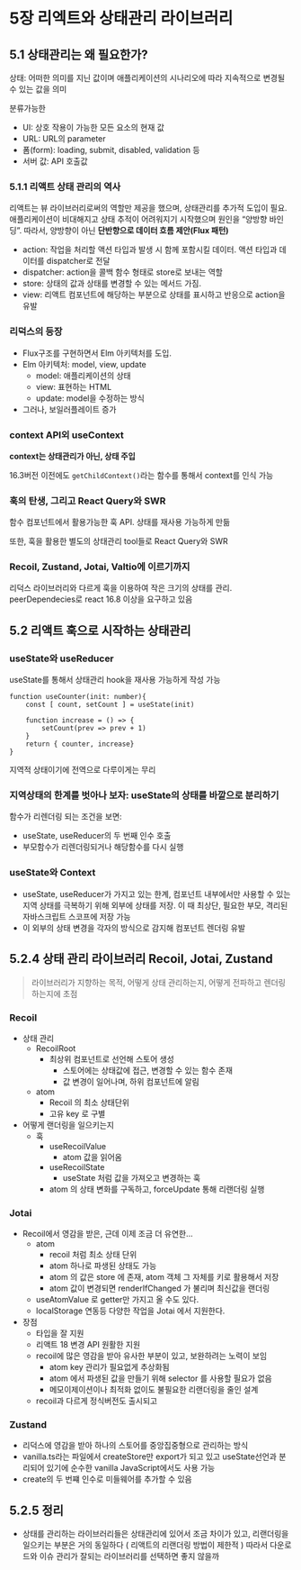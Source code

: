 # 5장 리엑트와 상태관리 라이브러리

## 5.1 상태관리는 왜 필요한가?

상태: 어떠한 의미를 지닌 값이며 애플리케이션의 시나리오에 따라 지속적으로 변경될 수 있는 값을 의미

분류가능한

- UI: 상호 작용이 가능한 모든 요소의 현재 값
- URL: URL의 parameter
- 폼(form): loading, submit, disabled, validation 등
- 서버 값: API 호출값

### 5.1.1 리액트 상태 관리의 역사

리액트는 뷰 라이브러리로써의 역할만 제공을 했으며, 상태관리를 추가적 도입이 필요.
애플리케이션이 비대해지고 상태 추적이 어려워지기 시작했으며 원인을 “양방향 바인딩”.
따라서, 양방향이 아닌 **단반향으로 데이터 흐름 제안(Flux 패턴)**

- action: 작업을 처리할 액션 타입과 발생 시 함께 포함시킬 데이터. 액션 타입과 데이터를 dispatcher로 전달
- dispatcher: action을 콜백 함수 형태로 store로 보내는 역할
- store: 상태의 값과 상태를 변경할 수 있는 메서드 가짐.
- view: 리액트 컴포넌트에 해당하는 부분으로 상태를 표시하고 반응으로 action을 유발

### 리덕스의 등장

- Flux구조를 구현하면서 Elm 아키텍처를 도입.
- Elm 아키텍처: model, view, update
  - model: 애플리케이션의 상태
  - view: 표현하는 HTML
  - update: model을 수정하는 방식
- 그러나, 보일러플레이트 증가

### context API외 useContext

**context는 상태관리가 아닌, 상태 주입**

16.3버전 이전에도 `getChildContext()`라는 함수를 통해서 context를 인식 가능

### 훅의 탄생, 그리고 React Query와 SWR

함수 컴포넌트에서 활용가능한 훅 API. 상태를 재사용 가능하게 만듦

또한, 훅을 활용한 별도의 상태관리 tool들로 React Query와 SWR

### Recoil, Zustand, Jotai, Valtio에 이르기까지

리덕스 라이브러리와 다르게 훅을 이용하여 작은 크기의 상태를 관리. peerDependecies로 react 16.8 이상을 요구하고 있음

## 5.2 리액트 훅으로 시작하는 상태관리

### useState와 useReducer

useState를 통해서 상태관리 hook을 재사용 가능하게 작성 가능

```tsx
function useCounter(init: number){
	const [ count, setCount ] = useState(init)

	function increase = () => {
		setCount(prev => prev + 1)
	}
	return { counter, increase}
}
```

지역적 상태이기에 전역으로 다루이게는 무리

### 지역상태의 한계를 벗아나 보자: useState의 상태를 바깥으로 분리하기

함수가 리렌더링 되는 조건을 보면:

- useState, useReducer의 두 번째 인수 호출
- 부모함수가 리렌더링되거나 해당함수를 다시 실행

### useState와 Context

- useState, useReducer가 가지고 있는 한계, 컴포넌트 내부에서만 사용할 수 있는 지역 상태를 극복하기 위해 외부에 상태를 저장. 이 때 최상단, 필요한 부모, 격리된 자바스크립트 스코프에 저장 가능
- 이 외부의 상태 변경을 각자의 방식으로 감지해 컴포넌트 렌더링 유발

## 5.2.4 상태 관리 라이브러리 Recoil, Jotai, Zustand

> 라이브러리가 지향하는 목적, 어떻게 상태 관리하는지, 어떻게 전파하고 렌더링하는지에 초점

### Recoil

- 상태 관리
  - RecoilRoot
    - 최상위 컴포넌트로 선언해 스토어 생성
      - 스토어에는 상태값에 접근, 변경할 수 있는 함수 존재
      - 값 변경이 일어나며, 하위 컴포넌트에 알림
  - atom
    - Recoil 의 최소 상태단위
    - 고유 key 로 구별
- 어떻게 랜더링을 일으키는지
  - 훅
    - useRecoilValue
      - atom 값을 읽어옴
    - useRecoilState
      - useState 처럼 값을 가져오고 변경하는 훅
    - atom 의 상태 변화를 구독하고, forceUpdate 통해 리랜더링 실행

### Jotai

- Recoil에서 영감을 받은, 근데 이제 조금 더 유연한...
  - atom
    - recoil 처럼 최소 상태 단위
    - atom 하나로 파생된 상태도 가능
    - atom 의 값은 store 에 존재, atom 객체 그 자체를 키로 활용해서 저장
    - atom 값이 변경되면 renderIfChanged 가 불리며 최신값을 랜더링
  - useAtomValue 로 getter만 가지고 올 수도 있다.
  - localStorage 연동등 다양한 작업을 Jotai 에서 지원한다.
- 장점
  - 타입을 잘 지원
  - 리액트 18 변경 API 원활한 지원
  - recoil에 많은 영감을 받아 유사한 부분이 있고, 보완하려는 노력이 보임
    - atom key 관리가 필요없게 추상화됨
    - atom 에서 파생된 값을 만들기 위해 selector 를 사용할 필요가 없음
    - 메모이제이션이나 최적화 없이도 불필요한 리랜더링을 줄인 설계
  - recoil과 다르게 정식버전도 출시되고

### Zustand

- 리덕스에 영감을 받아 하나의 스토어를 중앙집중형으로 관리하는 방식
- vanilla.ts라는 파일에서 createStore만 export가 되고 있고 useState선언과 분리되어 있기에 순수한 vanilla JavaScript에서도 사용 가능
- create의 두 번쨰 인수로 미들웨어를 추가할 수 있음

## 5.2.5 정리

- 상태를 관리하는 라이브러리들은 상태관리에 있어서 조금 차이가 있고, 리랜더링을 일으키는 부분은 거의 동일하다 ( 리액트의 리랜더링 방법이 제한적 ) 따라서 다운로드와 이슈 관리가 잘되는 라이브러리를 선택하면 좋지 않을까
